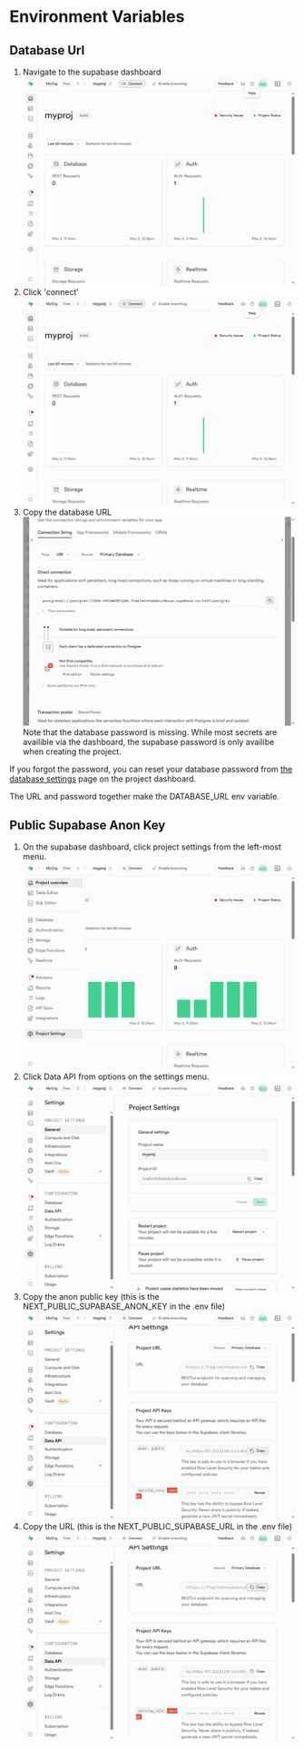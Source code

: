 # Environment Variables

## Database Url

1. Navigate to the supabase dashboard
   ![alt text](images/dashboard.png)
2. Click 'connect'
   ![alt text](images/connect.png)
3. Copy the database URL
   ![alt text](images/databaseUrl.png)
   Note that the database password is missing. While most secrets are availible via the dashboard, the supabase password is only availibe when creating the project.

If you forgot the password, you can reset your database password from [the database settings](https://supabase.com/dashboard/project/_/settings/database) page on the project dashboard.

The URL and password together make the DATABASE_URL env variable.

## Public Supabase Anon Key

1. On the supabase dashboard, click project settings from the left-most menu.
   ![alt text](images/dashboard2.png)
2. Click Data API from options on the settings menu.
   ![alt text](images/dataAPI.png)
3. Copy the anon public key (this is the NEXT_PUBLIC_SUPABASE_ANON_KEY in the .env file)
   ![alt text](images/anonKey.png)
4. Copy the URL (this is the NEXT_PUBLIC_SUPABASE_URL in the .env file)
   ![alt text](images/supabaseUrl.png)
